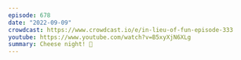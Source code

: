 ```yaml
---
episode: 678
date: "2022-09-09"
crowdcast: https://www.crowdcast.io/e/in-lieu-of-fun-episode-333
youtube: https://www.youtube.com/watch?v=B5xyXjN6XLg
summary: Cheese night! 🧀
---
```

